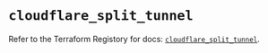 # `cloudflare_split_tunnel`

Refer to the Terraform Registory for docs: [`cloudflare_split_tunnel`](https://registry.terraform.io/providers/cloudflare/cloudflare/4.8.0/docs/resources/split_tunnel).
